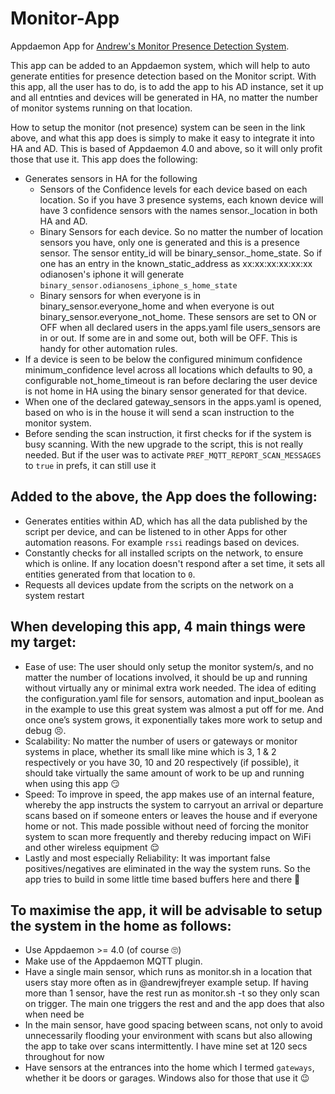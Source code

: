 # Monitor-App
Appdaemon App for [Andrew's Monitor Presence Detection System](https://github.com/andrewjfreyer/monitor).

This app can be added to an Appdaemon system, which will help to auto generate entities for presence detection based on the Monitor script. With this app, all the user has to do, is to add the app to his AD instance, set it up and all entnties and devices will be generated in HA, no matter the number of monitor systems running on that location.

How to setup the monitor (not presence) system can be seen in the link above, and what this app does is simply to make it easy to integrate it into HA and AD. This is based of Appdaemon 4.0 and above, so it will only profit those that use it. This app does the following:

- Generates sensors in HA for the following
    - Sensors of the Confidence levels for each device based on each location. So if you have 3 presence systems, each known device will       have 3 confidence sensors with the names sensor.<device name>_location in both HA and AD.
    - Binary Sensors for each device. So no matter the number of location sensors you have, only one is generated and this is a presence       sensor. The sensor entity_id will be binary_sensor.<device name>_home_state. So if one has an entry in the known_static_address as       xx:xx:xx:xx:xx:xx odianosen's iphone it will generate `binary_sensor.odianosens_iphone_s_home_state`
    - Binary sensors for when everyone is in binary_sensor.everyone_home and when everyone is out binary_sensor.everyone_not_home. These       sensors are set to ON or OFF when all declared users in the apps.yaml file users_sensors are in or out. If some are in and some         out, both will be OFF. This is handy for other automation rules.
- If a device is seen to be below the configured minimum confidence minimum_confidence level across all locations which defaults to 90,   a configurable not_home_timeout is ran before declaring the user device is not home in HA using the binary sensor generated for that     device.
- When one of the declared gateway_sensors in the apps.yaml is opened, based on who is in the house it will send a scan instruction to     the monitor system.
- Before sending the scan instruction, it first checks for if the system is busy scanning. With the new upgrade to the script, this is     not really needed. But if the user was to activate `PREF_MQTT_REPORT_SCAN_MESSAGES` to `true` in prefs, it can still use it

Added to the above, the App does the following:
-----------------------------------------------

- Generates entities within AD, which has all the data published by the script per device, and can be listened to in other Apps for other automation reasons. For example `rssi` readings based on devices.
- Constantly checks for all installed scripts on the network, to ensure which is online. If any location doesn't respond after a set time, it sets all entities generated from that location to `0`.
- Requests all devices update from the scripts on the network on a system restart

When developing this app, 4 main things were my target:
-------------------------------------------------------

- Ease of use: The user should only setup the monitor system/s, and no matter the number of locations involved, it should be up and running without virtually any or minimal extra work needed. The idea of editing the configuration.yaml file for sensors, automation and input_boolean as in the example to use this great system was almost a put off for me. And once one’s system grows, it exponentially takes more work to setup and debug :persevere:.
- Scalability: No matter the number of users or gateways or monitor systems in place, whether its small like mine which is 3, 1 & 2 respectively or you have 30, 10 and 20 respectively (if possible), it should take virtually the same amount of work to be up and running when using this app :smirk:
- Speed: To improve in speed, the app makes use of an internal feature, whereby the app instructs the system to carryout an arrival or departure scans based on if someone enters or leaves the house and if everyone home or not. This made possible without need of forcing the monitor system to scan more frequently and thereby reducing impact on WiFi and other wireless equipment :relieved:
- Lastly and most especially Reliability: It was important false positives/negatives are eliminated in the way the system runs. So the app tries to build in some little time based buffers here and there :grimacing:

To maximise the app, it will be advisable to setup the system in the home as follows:
-------------------------------------------------------------------------------------

- Use Appdaemon >= 4.0 (of course :roll_eyes:)
- Make use of the Appdaemon MQTT plugin. 
- Have a single main sensor, which runs as monitor.sh in a location that users stay more often as in @andrewjfreyer example setup. If having more than 1 sensor, have the rest run as monitor.sh -t so they only scan on trigger. The main one triggers the rest and and the app does that also when need be
- In the main sensor, have good spacing between scans, not only to avoid unnecessarily flooding your environment with scans but also allowing the app to take over scans intermittently. I have mine set at 120 secs throughout for now
- Have sensors at the entrances into the home which I termed `gateways`, whether it be doors or garages. Windows also for those that use it :wink:
